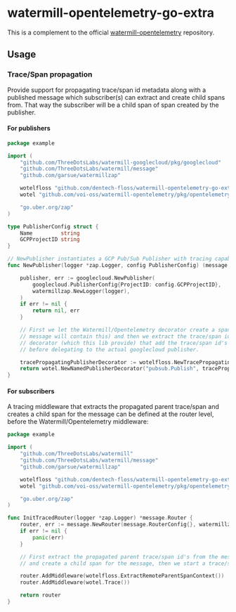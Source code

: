 # watermill-opentelemetry-go-extra

This is a complement to the official [watermill-opentelemetry](https://github.com/voi-oss/watermill-opentelemetry) repository.

## Usage

### Trace/Span propagation

Provide support for propagating trace/span id metadata along with a published message which subscriber(s) can extract
and create child spans from. That way the subscriber will be a child span of span created by the publisher.

#### For publishers

```go
package example

import (
    "github.com/ThreeDotsLabs/watermill-googlecloud/pkg/googlecloud"
    "github.com/ThreeDotsLabs/watermill/message"
    "github.com/garsue/watermillzap"

    wotelfloss "github.com/dentech-floss/watermill-opentelemetry-go-extra/pkg/opentelemetry"
    wotel "github.com/voi-oss/watermill-opentelemetry/pkg/opentelemetry"

    "go.uber.org/zap"
)

type PublisherConfig struct {
	Name         string
	GCPProjectID string
}

// NewPublisher instantiates a GCP Pub/Sub Publisher with tracing capabilities.
func NewPublisher(logger *zap.Logger, config PublisherConfig) (message.Publisher, error) {

    publisher, err := googlecloud.NewPublisher(
        googlecloud.PublisherConfig{ProjectID: config.GCPProjectID},
        watermillzap.NewLogger(logger),
    )
    if err != nil {
        return nil, err
    }

    // First we let the Watermill/Opentelemetry decorator create a span (the context of the first
    // message will contain this) and then we extract the trace/span id in a second custom 
    // decorator (which this lib provide) that add the trace/span id's as metadata on the message 
    // before delegating to the actual googlecloud publisher.

    tracePropagatingPublisherDecorator := wotelfloss.NewTracePropagatingPublisherDecorator(publisher)
    return wotel.NewNamedPublisherDecorator("pubsub.Publish", tracePropagatingPublisherDecorator)
}
```

#### For subscribers

A tracing middleware that extracts the propagated parent trace/span and creates a child span for the message can be defined at the router level, before the Watermill/Opentelemetry middleware:

```go
package example

import (
    "github.com/ThreeDotsLabs/watermill"
    "github.com/ThreeDotsLabs/watermill/message"
    "github.com/garsue/watermillzap"

    wotelfloss "github.com/dentech-floss/watermill-opentelemetry-go-extra/pkg/opentelemetry"
    wotel "github.com/voi-oss/watermill-opentelemetry/pkg/opentelemetry"

    "go.uber.org/zap"
)

func InitTracedRouter(logger *zap.Logger) *message.Router {
    router, err := message.NewRouter(message.RouterConfig{}, watermillzap.NewLogger(logger))
    if err != nil {
        panic(err)
    }

    // First extract the propagated parent trace/span id's from the message metadata 
    // and create a child span for the message, then we start a trace/span.

    router.AddMiddleware(wotelfloss.ExtractRemoteParentSpanContext())
    router.AddMiddleware(wotel.Trace())

    return router
}
```
